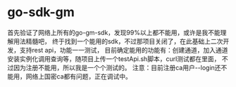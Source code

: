 # go-sdk-gm 
首先验证了网络上所有的go-gm-sdk，发现99%以上都不能用，或许是我不能理解用法精髓吧，
终于找到一个能用的sdk，不过那项目关闭了，在此基础上二次开发，支持rest api，功能一一测试，
目前确定能用的功能有：创建通道，加入通道安装实例化调用查询等，随项目上传一个testApi.sh脚本，curl测试都在里面，
不过因为注册不能用，所以我是一个个测试的。
注意：目前注册ca用户--login还不能用，网络上国密ca都有问题，正在调试中。
